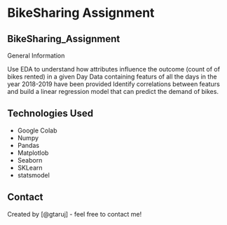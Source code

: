 # BikeSharing Assignment
## BikeSharing_Assignment

General Information

Use EDA to understand how attributes influence the outcome (count of of bikes rented) in a given Day
Data containing featurs of all the days in the year 2018-2019 have been provided
Identify correlations between featurs and build a linear regression model that can predict the demand of bikes.

<!-- You don't have to answer all the questions - just the ones relevant to your project. -->

## Technologies Used
- Google Colab
- Numpy
- Pandas
- Matplotlob
- Seaborn
- SKLearn
- statsmodel
## Contact
Created by [@gtaruj] - feel free to contact me!
